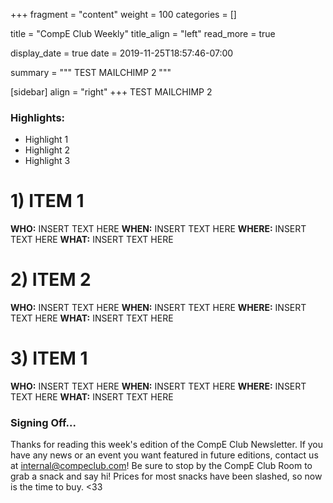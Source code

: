 +++
fragment = "content"
weight = 100
categories = []

title = "CompE Club Weekly"
title_align = "left"
read_more = true 

display_date = true
date = 2019-11-25T18:57:46-07:00

summary = """
TEST MAILCHIMP 2
"""

[sidebar]
  align = "right"
+++
TEST MAILCHIMP 2
<br/>   

### Highlights:
* Highlight 1
* Highlight 2
* Highlight 3

# 1)  ITEM 1
<!-- 
Note, not all of these fields (who, what, etc.) are necessary. 
Remove unnecessary fields. Remove this comment as well.
-->
**WHO:** INSERT TEXT HERE
**WHEN:**  INSERT TEXT HERE
**WHERE:** INSERT TEXT HERE
**WHAT:** INSERT TEXT HERE
<br/>

# 2)  ITEM 2
<!-- 
Note, not all of these fields (who, what, etc.) are necessary. 
Remove unnecessary fields. Remove this comment as well.
-->
**WHO:** INSERT TEXT HERE
**WHEN:**  INSERT TEXT HERE
**WHERE:** INSERT TEXT HERE
**WHAT:** INSERT TEXT HERE
<br/>

# 3)  ITEM 1
<!-- 
Note, not all of these fields (who, what, etc.) are necessary. 
Remove unnecessary fields. Remove this comment as well.
-->
**WHO:** INSERT TEXT HERE
**WHEN:**  INSERT TEXT HERE
**WHERE:** INSERT TEXT HERE
**WHAT:** INSERT TEXT HERE
<br/>

### Signing Off...
Thanks for reading this week's edition of the CompE Club Newsletter.  If you have any news or an event you want featured in future editions, contact us at <internal@compeclub.com>!  Be sure to stop by the CompE Club Room to grab a snack and say hi! Prices for most snacks have been slashed, so now is the time to buy. <33 